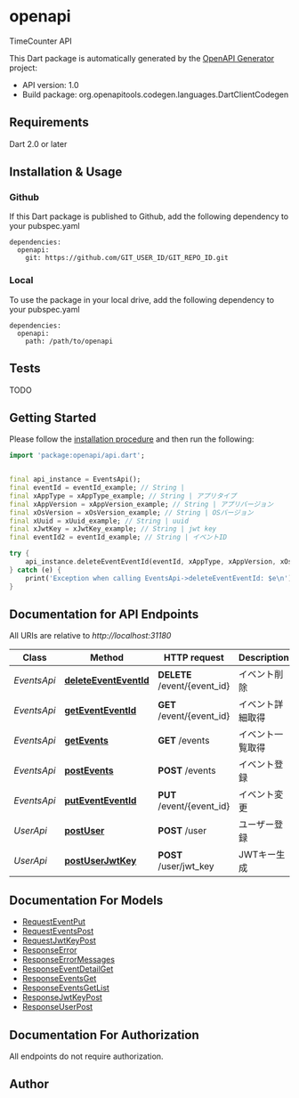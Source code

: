 # openapi
TimeCounter API

This Dart package is automatically generated by the [OpenAPI Generator](https://openapi-generator.tech) project:

- API version: 1.0
- Build package: org.openapitools.codegen.languages.DartClientCodegen

## Requirements

Dart 2.0 or later

## Installation & Usage

### Github
If this Dart package is published to Github, add the following dependency to your pubspec.yaml
```
dependencies:
  openapi:
    git: https://github.com/GIT_USER_ID/GIT_REPO_ID.git
```

### Local
To use the package in your local drive, add the following dependency to your pubspec.yaml
```
dependencies:
  openapi:
    path: /path/to/openapi
```

## Tests

TODO

## Getting Started

Please follow the [installation procedure](#installation--usage) and then run the following:

```dart
import 'package:openapi/api.dart';


final api_instance = EventsApi();
final eventId = eventId_example; // String | 
final xAppType = xAppType_example; // String | アプリタイプ
final xAppVersion = xAppVersion_example; // String | アプリバージョン
final xOsVersion = xOsVersion_example; // String | OSバージョン
final xUuid = xUuid_example; // String | uuid
final xJwtKey = xJwtKey_example; // String | jwt key
final eventId2 = eventId_example; // String | イベントID

try {
    api_instance.deleteEventEventId(eventId, xAppType, xAppVersion, xOsVersion, xUuid, xJwtKey, eventId2);
} catch (e) {
    print('Exception when calling EventsApi->deleteEventEventId: $e\n');
}

```

## Documentation for API Endpoints

All URIs are relative to *http://localhost:31180*

Class | Method | HTTP request | Description
------------ | ------------- | ------------- | -------------
*EventsApi* | [**deleteEventEventId**](doc//EventsApi.md#deleteeventeventid) | **DELETE** /event/{event_id} | イベント削除
*EventsApi* | [**getEventEventId**](doc//EventsApi.md#geteventeventid) | **GET** /event/{event_id} | イベント詳細取得
*EventsApi* | [**getEvents**](doc//EventsApi.md#getevents) | **GET** /events | イベント一覧取得
*EventsApi* | [**postEvents**](doc//EventsApi.md#postevents) | **POST** /events | イベント登録
*EventsApi* | [**putEventEventId**](doc//EventsApi.md#puteventeventid) | **PUT** /event/{event_id} | イベント変更
*UserApi* | [**postUser**](doc//UserApi.md#postuser) | **POST** /user | ユーザー登録
*UserApi* | [**postUserJwtKey**](doc//UserApi.md#postuserjwtkey) | **POST** /user/jwt_key | JWTキー生成


## Documentation For Models

 - [RequestEventPut](doc//RequestEventPut.md)
 - [RequestEventsPost](doc//RequestEventsPost.md)
 - [RequestJwtKeyPost](doc//RequestJwtKeyPost.md)
 - [ResponseError](doc//ResponseError.md)
 - [ResponseErrorMessages](doc//ResponseErrorMessages.md)
 - [ResponseEventDetailGet](doc//ResponseEventDetailGet.md)
 - [ResponseEventsGet](doc//ResponseEventsGet.md)
 - [ResponseEventsGetList](doc//ResponseEventsGetList.md)
 - [ResponseJwtKeyPost](doc//ResponseJwtKeyPost.md)
 - [ResponseUserPost](doc//ResponseUserPost.md)


## Documentation For Authorization

 All endpoints do not require authorization.


## Author




